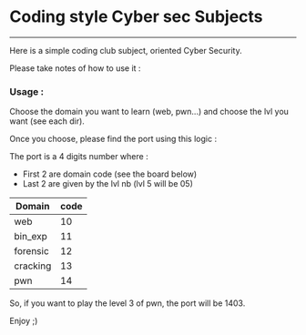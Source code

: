 # Coding style Cyber sec Subjects

---

Here is a simple coding club subject, oriented Cyber Security.

Please take notes of how to use it :

### Usage :

Choose the domain you want to learn (web, pwn...) and choose the lvl you want (see each dir).

Once you choose, please find the port using this logic :

The port is a 4 digits number where :
- First 2 are domain code (see the board below)
- Last 2 are given by the lvl nb (lvl 5 will be 05)


| Domain   | code |
|----------|------|
| web      | 10   |
| bin_exp  | 11   |
| forensic | 12   |
| cracking | 13   |
| pwn      | 14   |

So, if you want to play the level 3 of pwn, the port will be 1403.

Enjoy ;)
